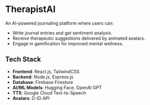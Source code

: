# TherapistAI

An AI-powered journaling platform where users can:
- Write journal entries and get sentiment analysis.
- Receive therapeutic suggestions delivered by animated avatars.
- Engage in gamification for improved mental wellness.

## Tech Stack
- **Frontend**: React.js, TailwindCSS
- **Backend**: Node.js, Express.js
- **Database**: Firebase Firestore
- **AI/ML Models**: Hugging Face, OpenAI GPT
- **TTS**: Google Cloud Text-to-Speech
- **Avatars**: D-ID API
